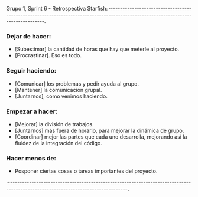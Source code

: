 Grupo 1, Sprint 6 - Retrospectiva Starfish:
·--------------------------------------------------------------------------------------------------------------------------------.

### Dejar de hacer:
- [Subestimar] la cantidad de horas que hay que meterle al proyecto.
- [Procrastinar]. Eso es todo.

### Seguir haciendo:
- [Comunicar] los problemas y pedir ayuda al grupo.
- [Mantener] la comunicación grupal.
- [Juntarnos], como venimos haciendo.

### Empezar a hacer:
- [Mejorar] la división de trabajos.
- [Juntarnos] más fuera de horario, para mejorar la dinámica de grupo.
- [Coordinar] mejor las partes que cada uno desarrolla, mejorando así la fluidez de la integración del código.

### Hacer menos de:
- Posponer ciertas cosas o tareas importantes del proyecto.

·--------------------------------------------------------------------------------------------------------------------------------.